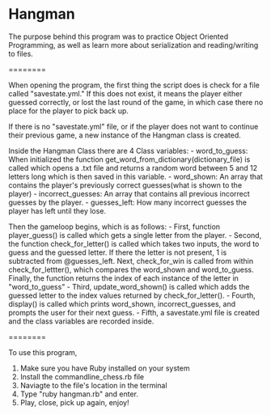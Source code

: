 **Hangman**
========

The purpose behind this program was to practice Object Oriented Programming, as well as learn more about serialization and reading/writing to files. 

========

When opening the program, the first thing the script does is check for a file called "savestate.yml." If this does not exist, it means the player either guessed correctly, or lost the last round of the game, in which case there no place for the player to pick back up.

If there is no "savestate.yml" file, or if the player does not want to continue their previous game, a new instance of the Hangman class is created.

Inside the Hangman Class there are 4 Class variables:
    - word_to_guess: When initialized the function get_word_from_dictionary(dictionary_file) is called which opens a .txt file and returns a random word between 5 and 12 letters long which is then saved in this variable.
    - word_shown: An array that contains the player's previously correct guesses(what is shown to the player)
    - incorrect_guesses: An array that contains all previous incorrect guesses by the player.
    - guesses_left: How many incorrect guesses the player has left until they lose.

Then the gameloop begins, which is as follows:
    - First, function player_guess() is called which gets a single letter from the player.
    - Second, the function check_for_letter() is called which takes two inputs, the word to guess and the guessed letter. If there the letter is not present, 1 is subtracted from @guesses_left. Next, check_for_win is called from within check_for_lettter(), which compares the word_shown and word_to_guess. Finally, the function returns the index of each instance of the letter in "word_to_guess"
    - Third, update_word_shown() is called which adds the guessed letter to the index values returned by check_for_letter().
    - Fourth, display() is called which prints word_shown, incorrect_guesses, and prompts the user for their next guess.
    - Fifth, a savestate.yml file is created and the class variables are recorded inside.

========

To use this program, 
1. Make sure you have Ruby installed on your system
2. Install the commandline_chess.rb file
3. Naviagte to the file's location in the terminal
4. Type "ruby hangman.rb" and enter.
5. Play, close, pick up again, enjoy!
